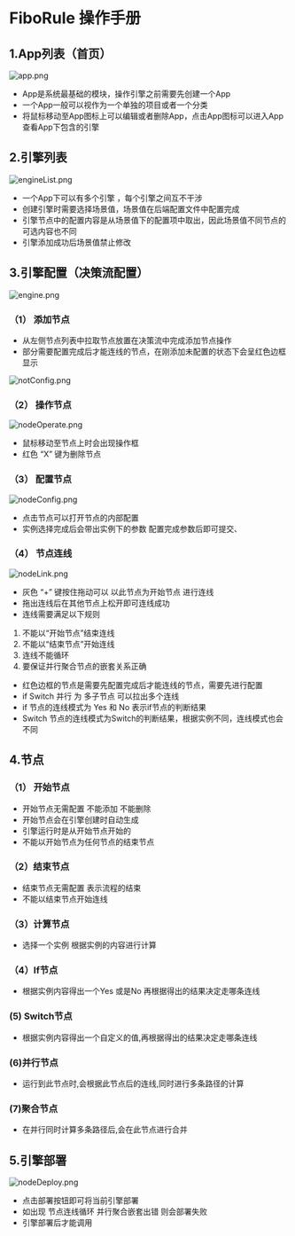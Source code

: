 # FiboRule 操作手册

## 1.App列表（首页）
![app.png](./img/app.png)
* App是系统最基础的模块，操作引擎之前需要先创建一个App
* 一个App一般可以视作为一个单独的项目或者一个分类
* 将鼠标移动至App图标上可以编辑或者删除App，点击App图标可以进入App查看App下包含的引擎

## 2.引擎列表
![engineList.png](./img/engineList.png)
* 一个App下可以有多个引擎 ，每个引擎之间互不干涉
* 创建引擎时需要选择场景值，场景值在后端配置文件中配置完成
* 引擎节点中的配置内容是从场景值下的配置项中取出，因此场景值不同节点的可选内容也不同
* 引擎添加成功后场景值禁止修改

## 3.引擎配置（决策流配置）
![engine.png](./img/engine.png)
### （1） 添加节点
* 从左侧节点列表中拉取节点放置在决策流中完成添加节点操作
* 部分需要配置完成后才能连线的节点，在刚添加未配置的状态下会呈红色边框显示<br>

![notConfig.png](./img/notConfig.png)
### （2） 操作节点
![nodeOperate.png](./img/nodeOperate.png)
* 鼠标移动至节点上时会出现操作框
* 红色 “X” 键为删除节点
### （3） 配置节点
![nodeConfig.png](./img/nodeConfig.png)
* 点击节点可以打开节点的内部配置
* 实例选择完成后会带出实例下的参数 配置完成参数后即可提交、
### （4） 节点连线
![nodeLink.png](./img/nodeLink.png)
* 灰色 “+” 键按住拖动可以  以此节点为开始节点 进行连线
* 拖出连线后在其他节点上松开即可连线成功
* 连线需要满足以下规则
 1. 不能以“开始节点”结束连线
 2. 不能以“结束节点”开始连线
 3. 连线不能循环
 4. 要保证并行聚合节点的嵌套关系正确
* 红色边框的节点是需要先配置完成后才能连线的节点，需要先进行配置
* if Switch 并行 为 多子节点 可以拉出多个连线
* if 节点的连线模式为 Yes 和 No 表示if节点的判断结果
* Switch 节点的连线模式为Switch的判断结果，根据实例不同，连线模式也会不同


## 4.节点
### （1） 开始节点
* 开始节点无需配置 不能添加 不能删除
* 开始节点会在引擎创建时自动生成
* 引擎运行时是从开始节点开始的
* 不能以开始节点为任何节点的结束节点
### （2）结束节点
* 结束节点无需配置 表示流程的结束
* 不能以结束节点开始连线
### （3）计算节点
* 选择一个实例 根据实例的内容进行计算
### （4）If节点
* 根据实例内容得出一个Yes 或是No 再根据得出的结果决定走哪条连线
### (5) Switch节点
* 根据实例内容得出一个自定义的值,再根据得出的结果决定走哪条连线
### (6)并行节点
* 运行到此节点时,会根据此节点后的连线,同时进行多条路径的计算
### (7)聚合节点
* 在并行同时计算多条路径后,会在此节点进行合并

## 5.引擎部署
![nodeDeploy.png](./img/nodeDeploy.png)
* 点击部署按钮即可将当前引擎部署
* 如出现 节点连线循环 并行聚合嵌套出错 则会部署失败
* 引擎部署后才能调用